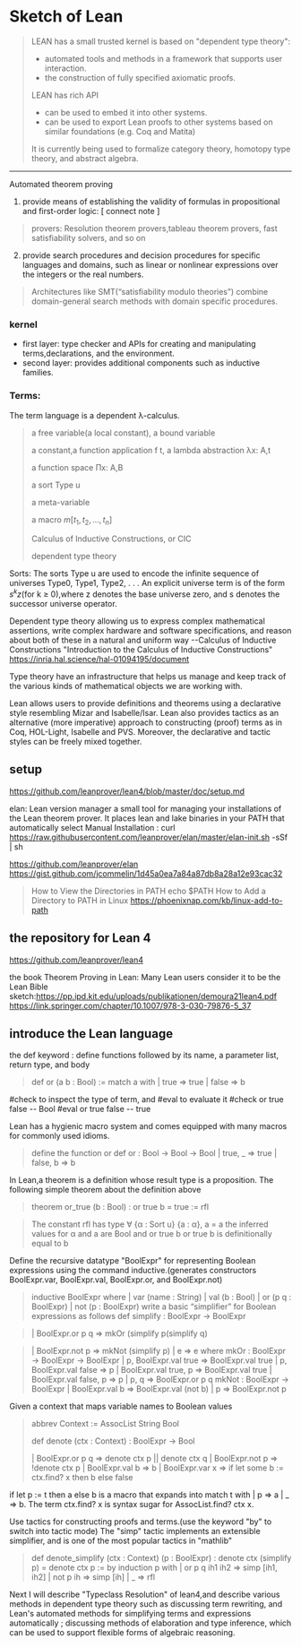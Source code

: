# Sketch of Lean

> LEAN has a small trusted kernel is based on "dependent type theory": 
> - automated tools and methods in a framework that supports user interaction.
> - the construction of fully specified axiomatic proofs.
> 
> LEAN has rich API 
> - can be used to embed it into other systems.
> - can be used to export Lean proofs to other systems based on similar foundations (e.g. Coq and Matita)
> 
> It is currently being used to formalize category theory, homotopy type theory, and abstract algebra.

---   
Automated theorem proving
1. provide means of establishing the validity of formulas in propositional and first-order logic: 
   [ connect note ]
>provers: Resolution theorem provers,tableau theorem provers, fast satisfiability solvers, and so on 
2. provide search procedures and decision procedures for specific languages and domains, such as linear or nonlinear expressions over the integers or the real numbers.
> Architectures like SMT(“satisfiability modulo theories”) combine domain-general search methods with domain specific procedures.
  
### kernel
* first layer: type checker and APIs for creating and manipulating terms,declarations, and the environment. 
* second layer: provides additional components such as inductive families.
  
### Terms: 
  The term language is a dependent λ-calculus.
> a free variable(a local constant), a bound variable
> 
> a constant,a function application f t, a lambda abstraction λx: A,t
> 
> a function space Πx: A,B
> 
> a sort Type u
> 
> a meta-variable
> 
> a macro $m[t_1,t_2,...,t_n]$
>
> Calculus of Inductive Constructions, or CIC
>
> dependent type theory
> 
Sorts: The sorts Type u are used to encode the infinite sequence of universes
Type0, Type1, Type2, . . . An explicit universe term is of the form $s^k z$(for k ≥ 0),where z denotes the base universe zero, and s denotes the successor universe operator.

Dependent type theory
  allowing us to express complex mathematical assertions, write complex hardware and software specifications, and reason about both of these in a natural and uniform way --Calculus of Inductive Constructions
"Introduction to the Calculus of Inductive Constructions"
https://inria.hal.science/hal-01094195/document


 Type theory have an infrastructure that helps us manage and keep track of the various kinds of mathematical objects we are working with.

 Lean allows users to provide definitions and theorems using a declarative style resembling Mizar and Isabelle/Isar. Lean also provides tactics as an alternative (more imperative) approach to constructing (proof) terms as in Coq, HOL-Light, Isabelle and PVS. Moreover, the declarative and tactic styles can be freely mixed together.

 ## setup
https://github.com/leanprover/lean4/blob/master/doc/setup.md


elan: Lean version manager
a small tool for managing your installations of the Lean theorem prover. It places lean and lake binaries in your PATH that automatically select 
Manual Installation : curl https://raw.githubusercontent.com/leanprover/elan/master/elan-init.sh -sSf | sh 

https://github.com/leanprover/elan
https://gist.github.com/jcommelin/1d45a0ea7a84a87db8a28a12e93cac32


>How to View the Directories in PATH
>echo $PATH
>How to Add a Directory to PATH in Linux
>https://phoenixnap.com/kb/linux-add-to-path

## the repository for Lean 4
https://github.com/leanprover/lean4


the book Theorem Proving in Lean:
Many Lean users consider it to be the Lean Bible
sketch:https://pp.ipd.kit.edu/uploads/publikationen/demoura21lean4.pdf
https://link.springer.com/chapter/10.1007/978-3-030-79876-5_37


## introduce the Lean language
the def keyword
  : define functions followed by its name, a parameter list, return type, and body
> def or (a b : Bool) :=
> match a with
>| true => true
>| false => b

#check <term> to inspect the type of term, and #eval <term> to evaluate it
#check or true false -- Bool
#eval or true false -- true

Lean has a hygienic macro system and comes equipped with many macros for
commonly used idioms. 
> define the function or 
> def or : Bool → Bool → Bool
>| true, _ => true
>| false, b => b

In Lean,a theorem is a definition whose result type is a proposition. 
The following simple theorem about the definition above
>theorem or_true (b : Bool) : or true b = true :=
>rfl

>The constant rfl has type ∀ {α : Sort u} {a : α}, a = a
>the inferred values for α and a
>are Bool and or true b
or true b is definitionally equal to b

Define the recursive datatype "BoolExpr" for representing Boolean expressions using the command inductive.(generates constructors BoolExpr.var, BoolExpr.val, BoolExpr.or, and BoolExpr.not)
>inductive BoolExpr where
>| var (name : String)
>| val (b : Bool)
>| or (p q : BoolExpr)
>| not (p : BoolExpr)
write a basic “simplifier” for Boolean expressions as follows
>def simplify : BoolExpr → BoolExpr

>| BoolExpr.or p q => mkOr (simplify p(simplify q)

>| BoolExpr.not p => mkNot (simplify p)
>| e => e
>where
>mkOr : BoolExpr → BoolExpr → BoolExpr
>| p, BoolExpr.val true => BoolExpr.val true
>| p, BoolExpr.val false => p
>| BoolExpr.val true, p => BoolExpr.val true
>| BoolExpr.val false, p => p
>| p, q => BoolExpr.or p q
>mkNot : BoolExpr → BoolExpr
>| BoolExpr.val b => BoolExpr.val (not b)
>| p => BoolExpr.not p

Given a context that maps variable names to Boolean values
>abbrev Context := AssocList String Bool
>
>def denote (ctx : Context) : BoolExpr → Bool
>
>| BoolExpr.or p q => denote ctx p || denote ctx q
>| BoolExpr.not p => !denote ctx p
>| BoolExpr.val b => b
>| BoolExpr.var x => if let some b := ctx.find? x then b else false

if let p := t then a else b is a macro that expands into match t with | p => a | _
=> b. The term ctx.find? x is syntax sugar for AssocList.find? ctx x.

Use tactics for constructing proofs and terms.(use the keyword "by" to switch into tactic mode)
The "simp" tactic implements an extensible simplifier, and is one of the most popular tactics in "mathlib"
>def denote_simplify (ctx : Context) (p : BoolExpr)
>: denote ctx (simplify p) = denote ctx p :=
>by induction p with
>| or p q ih1 ih2 => simp [ih1, ih2]
>| not p ih => simp [ih]
>| _ => rfl


 Next I will describe "Typeclass Resolution" of lean4,and describe various methods in dependent type theory such as discussing term rewriting, and Lean's automated methods for simplifying terms and expressions automatically ; discussing methods of elaboration and type inference, which can be used to support flexible forms of algebraic reasoning.